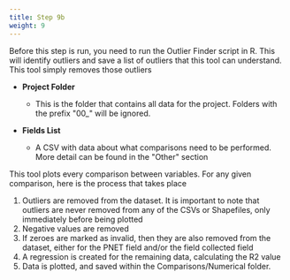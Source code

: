 ```yaml
---
title: Step 9b
weight: 9
---
```


Before this step is run, you  need to run the Outlier Finder script in R. This will identify outliers and save a list of outliers that this tool can understand. This tool simply removes those outliers

- **Project Folder**
  
  - This is the folder that contains all data for the project. Folders with the prefix "00_" will be ignored.
  
- **Fields List**

  - A CSV with data about what comparisons need to be performed. More detail can be found in the "Other" section

  

This tool plots every comparison between variables. For any given comparison, here is the process that takes place

1. Outliers are removed from the dataset. It is important to note that outliers are never removed from any of the CSVs or Shapefiles, only immediately before being plotted
2. Negative values are removed
3. If zeroes are marked as invalid, then they are also removed from the dataset, either for the PNET field and/or the field collected field
4. A regression is created for the remaining data, calculating the R2 value
5. Data is plotted, and saved within the Comparisons/Numerical folder.

